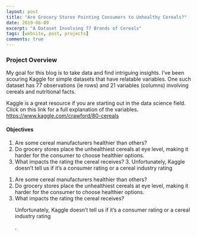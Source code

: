 ```yaml
---
layout: post
title: "Are Grocery Stores Pointing Consumers to Unhealthy Cereals?"
date: 2019-06-09
excerpt: "A Dataset Involving 77 Brands of Cereals"
tags: [website, post, projects]
comments: true
---
```


### Project Overview

My goal for this blog is to take data and find intriguing insights. I’ve been scouring Kaggle for simple datasets that have relatable variables. One such dataset has 77 observations (ie rows) and 21 variables (columns) involving cereals and nutritional facts.

Kaggle is a great resource if you are starting out in the data science field. Click on this link for a full explanation of the variables.
<a href="https://www.kaggle.com/crawford/80-cereals"> https://www.kaggle.com/crawford/80-cereals </a>

#### Objectives

1. Are some cereal manufacturers healthier than others?
2. Do grocery stores place the unhealthiest cereals at eye level, making it harder for the consumer to choose healthier options.
3. What impacts the rating the cereal receives?
    3. Unfortunately, Kaggle doesn’t tell us if it’s a consumer rating or a cereal industry rating


<ol type="1">
  <li>Are some cereal manufacturers healthier than others?</li>
  <li>Do grocery stores place the unhealthiest cereals at eye level, making it harder for the consumer to choose healthier options. </li>
  <li>What impacts the rating the cereal receives? </li>
  <p style=”text-indent: 10px”> Unfortunately, Kaggle doesn’t tell us if it’s a consumer rating or a cereal industry rating </p>.
</ol>
